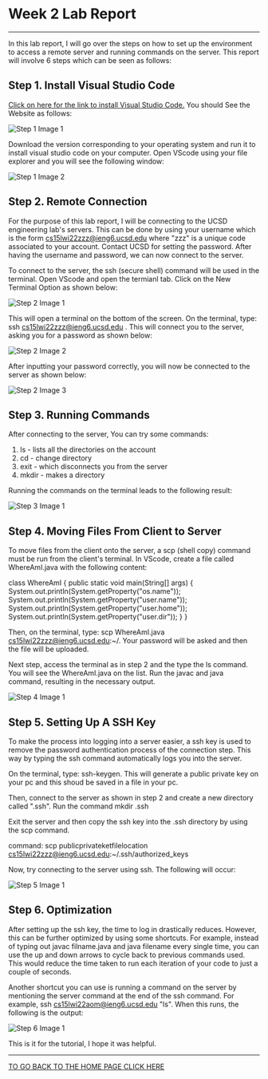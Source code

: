# Week 2 Lab Report 
***
In this lab report, I will go over the steps on how to set up the environment to access a remote server and running commands on the server. This report will involve 6 steps which can be seen as follows:

## Step 1. Install Visual Studio Code

[Click on here for the link to install Visual Studio Code.](https://code.visualstudio.com/download) You should See the Website as follows:

![Step 1 Image 1](../images/lab-report-week-2/step1_1.png)

Download the version corresponding to your operating system and run it to install visual studio code on your computer. Open VScode using your file explorer and you will see the following window:

![Step 1 Image 2](../images/lab-report-week-2/step1_2.png)

## Step 2. Remote Connection

For the purpose of this lab report, I will be connecting to the UCSD engineering lab's servers. This can be done by using your username which is the form cs15lwi22zzz@ieng6.ucsd.edu where "zzz" is a unique code associated to your account. Contact UCSD for setting the password. After having the username and password, we can now connect to the server.

To connect to the server, the ssh (secure shell) command will be used in the terminal. Open VScode and open the termianl tab. Click on the New Terminal Option as shown below:

![Step 2 Image 1](../images/lab-report-week-2/step2_1.png)

This will open a terminal on the bottom of the screen. On the terminal, type: ssh cs15lwi22zzz@ieng6.ucsd.edu . This will connect you to the server, asking you for a password as shown below:

![Step 2 Image 2](../images/lab-report-week-2/step2_2.png)

After inputting your password correctly, you will now be connected to the server as shown below:

![Step 2 Image 3](../images/lab-report-week-2/step2_3.png)

## Step 3. Running Commands

After connecting to the server, You can try some commands:
1. ls - lists all the directories on the account
2. cd - change directory
3. exit - which disconnects you from the server
4. mkdir - makes a directory

Running the commands on the terminal leads to the following result:

![Step 3 Image 1](../images/lab-report-week-2/step3_1.png)

## Step 4. Moving Files From Client to Server

To move files from the client onto the server, a scp (shell copy) command must be run from the client's terminal. In VScode, create a file called WhereAmI.java with the following content:

class WhereAmI {
    public static void main(String[] args) {
      System.out.println(System.getProperty("os.name"));
      System.out.println(System.getProperty("user.name"));
      System.out.println(System.getProperty("user.home"));
      System.out.println(System.getProperty("user.dir"));
    }
  }

Then, on the terminal, type: scp WhereAmI.java cs15lwi22zzz@ieng6.ucsd.edu:~/. Your password will be asked and then the file will be uploaded.

Next step, access the terminal as in step 2 and the type the ls command. You will see the WhereAmI.java on the list. Run the javac and java command, resulting in the necessary output.

![Step 4 Image 1](../images/lab-report-week-2/step4_1.png)

## Step 5. Setting Up A SSH Key

To make the process into logging into a server easier, a ssh key is used to remove the password authentication process of the connection step. This way by typing the ssh command automatically logs you into the server.

On the terminal, type: ssh-keygen. This will generate a public private key on your pc and this shoud be saved in a file in your pc.

Then, connect to the server as shown in step 2 and create a new directory called ".ssh". Run the command mkdir .ssh

Exit the server and then copy the ssh key into the .ssh directory by using the scp command.

command:
scp publicprivateketfilelocation cs15lwi22zzz@ieng6.ucsd.edu:~/.ssh/authorized_keys

Now, try connecting to the server using ssh. The following will occur:

![Step 5 Image 1](../images/lab-report-week-2/step5_1.png)

## Step 6. Optimization

After setting up the ssh key, the time to log in drastically reduces. However, this can be further optimized by using some shortcuts. For example, instead of typing out javac filname.java and java filename every single time, you can use the up and down arrows to cycle back to previous commands used. This would reduce the time taken to run each iteration of your code to just a couple of seconds.

Another shortcut you can use is running a command on the server by mentioning the server command at the end of the ssh command. For example, ssh cs15lwi22aom@ieng6.ucsd.edu "ls". When this runs, the following is the output:

![Step 6 Image 1](../images/lab-report-week-2/step6_1.png)

This is it for the tutorial, I hope it was helpful.

***

[TO GO BACK TO THE HOME PAGE CLICK HERE](https://advaithravishankar.github.io/cse15l-lab-reports/)













